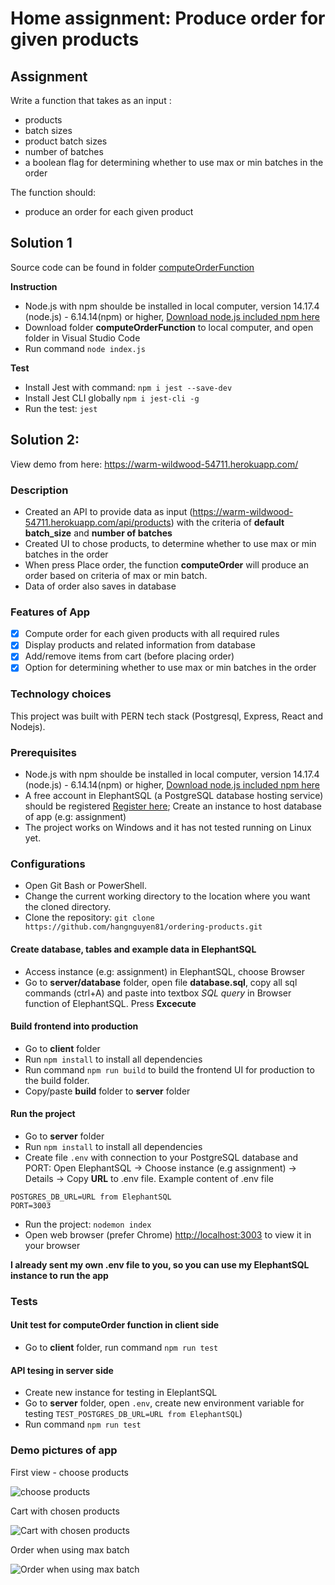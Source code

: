 # Home assignment: Produce order for given products
## Assignment		
Write a function that takes as an input :		
- products		
- batch sizes		
- product batch sizes		
- number of batches 		
- a boolean flag for determining whether to use max or min batches in the order		
		
The function should: 		
- produce an order for each given product

## Solution 1
Source code can be found in folder [computeOrderFunction](https://github.com/hangnguyen81/ordering-products/tree/main/computeOrderFunction)

**Instruction**

* Node.js with npm shoulde be installed in local computer, version 14.17.4 (node.js) - 6.14.14(npm) or higher, [Download node.js included npm here](https://nodejs.org/en/download/)
* Download folder **computeOrderFunction** to local computer, and open folder in Visual Studio Code
* Run command `node index.js`

**Test**

* Install Jest with command: `npm i jest --save-dev `
* Install Jest CLI globally `npm i jest-cli -g`
* Run the test: `jest`

## Solution 2:
View demo from here: https://warm-wildwood-54711.herokuapp.com/

### Description
* Created an API to provide data as input (https://warm-wildwood-54711.herokuapp.com/api/products) with the criteria of **default batch_size** and **number of batches**
* Created UI to chose products, to determine whether to use max or min batches in the order
* When press Place order, the function **computeOrder** will produce an order based on criteria of max or min batch.
* Data of order also saves in database 

### Features of App
- [x] Compute order for each given products with all required rules
- [x] Display products and related information from database
- [x] Add/remove items from cart (before placing order)
- [x] Option for determining whether to use max or min batches in the order

### Technology choices
This project was built with PERN tech stack (Postgresql, Express, React and Nodejs).

### Prerequisites
* Node.js with npm shoulde be installed in local computer, version 14.17.4 (node.js) - 6.14.14(npm) or higher, [Download node.js included npm here](https://nodejs.org/en/download/)
* A free account in ElephantSQL (a PostgreSQL database hosting service) should be registered [Register here](https://www.elephantsql.com/plans.html); Create an instance to host database of app (e.g: assignment)
* The project works on Windows and it has not tested running on Linux yet.

### Configurations
* Open Git Bash or PowerShell.
* Change the current working directory to the location where you want the cloned directory.
* Clone the repository: `git clone https://github.com/hangnguyen81/ordering-products.git`

#### Create database, tables and example data in ElephantSQL
* Access instance (e.g: assignment) in ElephantSQL, choose Browser
* Go to **server/database** folder, open file **database.sql**, copy all sql commands (ctrl+A) and paste into textbox *SQL query* in Browser function of ElephantSQL. Press **Excecute** 

#### Build frontend into production
* Go to **client** folder
* Run `npm install` to install all dependencies 
* Run command `npm run build` to build the frontend UI for production to the build folder.
* Copy/paste **build** folder to **server** folder

#### Run the project
* Go to **server** folder
* Run `npm install` to install all dependencies
* Create file `.env` with connection to your PostgreSQL database and PORT: Open ElephantSQL -> Choose instance (e.g assignment) -> Details -> Copy **URL** to .env file. Example content of .env file
````
POSTGRES_DB_URL=URL from ElephantSQL
PORT=3003
````
* Run the project: `nodemon index`
* Open web browser (prefer Chrome) [http://localhost:3003](http://localhost:3003) to view it in your browser

**I already sent my own .env file to you, so you can use my ElephantSQL instance to run the app**

### Tests
#### Unit test for computeOrder function in client side
* Go to **client** folder, run command `npm run test`
#### API tesing in server side
* Create new instance for testing in EleplantSQL
* Go to **server** folder, open `.env`, create new environment variable for testing `TEST_POSTGRES_DB_URL=URL from ElephantSQL`)
* Run command `npm run test`

### Demo pictures of app
First view - choose products

![choose products](https://i.ibb.co/qMkn9pc/1.jpg)

Cart with chosen products

![Cart with chosen products](https://i.ibb.co/Ctcbcbq/2.jpg)

Order when using max batch

![Order when using max batch](https://i.ibb.co/1L80Xxd/3.jpg)

